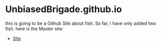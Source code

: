 # UnbiasedBrigade.github.io

this is going to be a Github Site about fish. So far, I have only added two fish. here is the Master site:
- [Site](unbiasedbrigade.github.io)
